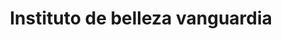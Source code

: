 ---
title: "Instituto de belleza vanguardia"
url: /cholula-de-rivadavia/instituto-de-belleza-vanguardia/
shop: cosméticos
---